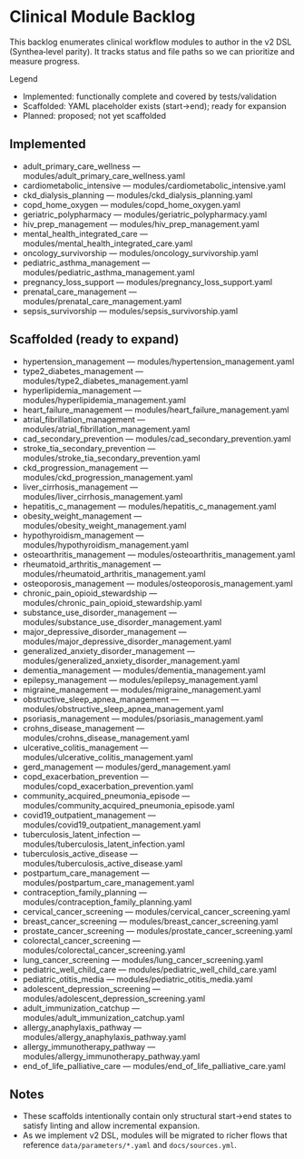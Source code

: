 # Clinical Module Backlog

This backlog enumerates clinical workflow modules to author in the v2 DSL (Synthea‑level parity). It tracks status and file paths so we can prioritize and measure progress.

Legend
- Implemented: functionally complete and covered by tests/validation
- Scaffolded: YAML placeholder exists (start→end); ready for expansion
- Planned: proposed; not yet scaffolded

## Implemented
- adult_primary_care_wellness — modules/adult_primary_care_wellness.yaml
- cardiometabolic_intensive — modules/cardiometabolic_intensive.yaml
- ckd_dialysis_planning — modules/ckd_dialysis_planning.yaml
- copd_home_oxygen — modules/copd_home_oxygen.yaml
- geriatric_polypharmacy — modules/geriatric_polypharmacy.yaml
- hiv_prep_management — modules/hiv_prep_management.yaml
- mental_health_integrated_care — modules/mental_health_integrated_care.yaml
- oncology_survivorship — modules/oncology_survivorship.yaml
- pediatric_asthma_management — modules/pediatric_asthma_management.yaml
- pregnancy_loss_support — modules/pregnancy_loss_support.yaml
- prenatal_care_management — modules/prenatal_care_management.yaml
- sepsis_survivorship — modules/sepsis_survivorship.yaml

## Scaffolded (ready to expand)
- hypertension_management — modules/hypertension_management.yaml
- type2_diabetes_management — modules/type2_diabetes_management.yaml
- hyperlipidemia_management — modules/hyperlipidemia_management.yaml
- heart_failure_management — modules/heart_failure_management.yaml
- atrial_fibrillation_management — modules/atrial_fibrillation_management.yaml
- cad_secondary_prevention — modules/cad_secondary_prevention.yaml
- stroke_tia_secondary_prevention — modules/stroke_tia_secondary_prevention.yaml
- ckd_progression_management — modules/ckd_progression_management.yaml
- liver_cirrhosis_management — modules/liver_cirrhosis_management.yaml
- hepatitis_c_management — modules/hepatitis_c_management.yaml
- obesity_weight_management — modules/obesity_weight_management.yaml
- hypothyroidism_management — modules/hypothyroidism_management.yaml
- osteoarthritis_management — modules/osteoarthritis_management.yaml
- rheumatoid_arthritis_management — modules/rheumatoid_arthritis_management.yaml
- osteoporosis_management — modules/osteoporosis_management.yaml
- chronic_pain_opioid_stewardship — modules/chronic_pain_opioid_stewardship.yaml
- substance_use_disorder_management — modules/substance_use_disorder_management.yaml
- major_depressive_disorder_management — modules/major_depressive_disorder_management.yaml
- generalized_anxiety_disorder_management — modules/generalized_anxiety_disorder_management.yaml
- dementia_management — modules/dementia_management.yaml
- epilepsy_management — modules/epilepsy_management.yaml
- migraine_management — modules/migraine_management.yaml
- obstructive_sleep_apnea_management — modules/obstructive_sleep_apnea_management.yaml
- psoriasis_management — modules/psoriasis_management.yaml
- crohns_disease_management — modules/crohns_disease_management.yaml
- ulcerative_colitis_management — modules/ulcerative_colitis_management.yaml
- gerd_management — modules/gerd_management.yaml
- copd_exacerbation_prevention — modules/copd_exacerbation_prevention.yaml
- community_acquired_pneumonia_episode — modules/community_acquired_pneumonia_episode.yaml
- covid19_outpatient_management — modules/covid19_outpatient_management.yaml
- tuberculosis_latent_infection — modules/tuberculosis_latent_infection.yaml
- tuberculosis_active_disease — modules/tuberculosis_active_disease.yaml
- postpartum_care_management — modules/postpartum_care_management.yaml
- contraception_family_planning — modules/contraception_family_planning.yaml
- cervical_cancer_screening — modules/cervical_cancer_screening.yaml
- breast_cancer_screening — modules/breast_cancer_screening.yaml
- prostate_cancer_screening — modules/prostate_cancer_screening.yaml
- colorectal_cancer_screening — modules/colorectal_cancer_screening.yaml
- lung_cancer_screening — modules/lung_cancer_screening.yaml
- pediatric_well_child_care — modules/pediatric_well_child_care.yaml
- pediatric_otitis_media — modules/pediatric_otitis_media.yaml
- adolescent_depression_screening — modules/adolescent_depression_screening.yaml
- adult_immunization_catchup — modules/adult_immunization_catchup.yaml
- allergy_anaphylaxis_pathway — modules/allergy_anaphylaxis_pathway.yaml
- allergy_immunotherapy_pathway — modules/allergy_immunotherapy_pathway.yaml
- end_of_life_palliative_care — modules/end_of_life_palliative_care.yaml

## Notes
- These scaffolds intentionally contain only structural start→end states to satisfy linting and allow incremental expansion.
- As we implement v2 DSL, modules will be migrated to richer flows that reference `data/parameters/*.yaml` and `docs/sources.yml`.

